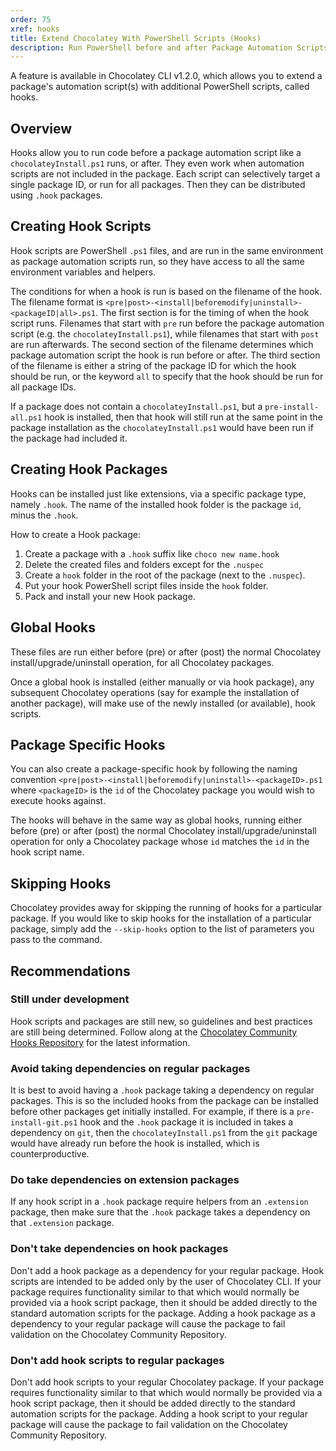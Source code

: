 ```yaml
---
order: 75
xref: hooks
title: Extend Chocolatey With PowerShell Scripts (Hooks)
description: Run PowerShell before and after Package Automation Scripts
---
```


A feature is available in Chocolatey CLI v1.2.0, which allows you to extend a package's automation script(s) with additional PowerShell scripts, called hooks.

## Overview

Hooks allow you to run code before a package automation script like a `chocolateyInstall.ps1` runs, or after. They even work when automation scripts are not included in the package. Each script can selectively target a single package ID, or run for all packages. Then they can be distributed using `.hook` packages.

## Creating Hook Scripts

Hook scripts are PowerShell `.ps1` files, and are run in the same environment as package automation scripts run, so they have access to all the same environment variables and helpers.

The conditions for when a hook is run is based on the filename of the hook. The filename format is `<pre|post>-<install|beforemodify|uninstall>-<packageID|all>.ps1`. The first section is for the timing of when the hook script runs. Filenames that start with `pre` run before the package automation script (e.g. the `chocolateyInstall.ps1`), while filenames that start with `post` are run afterwards. The second section of the filename determines which package automation script the hook is run before or after. The third section of the filename is either a string of the package ID for which the hook should be run, or the keyword `all` to specify that the hook should be run for all package IDs.

If a package does not contain a `chocolateyInstall.ps1`, but a `pre-install-all.ps1` hook is installed, then that hook will still run at the same point in the package installation as the `chocolateyInstall.ps1` would have been run if the package had included it.

## Creating Hook Packages

Hooks can be installed just like extensions, via a specific package type, namely `.hook`. The name of the installed hook folder is the package `id`, minus the `.hook`.

How to create a Hook package:

1. Create a package with a `.hook` suffix like `choco new name.hook`
1. Delete the created files and folders except for the `.nuspec`
1. Create a `hook` folder in the root of the package (next to the `.nuspec`).
1. Put your hook PowerShell script files inside the `hook` folder.
1. Pack and install your new Hook package.

## Global Hooks

These files are run either before (pre) or after (post) the normal Chocolatey install/upgrade/uninstall operation, for all Chocolatey packages.

Once a global hook is installed (either manually or via hook package), any subsequent Chocolatey operations (say for example the installation of another package), will make use of the newly installed (or available), hook scripts.

## Package Specific Hooks

You can also create a package-specific hook by following the naming convention `<pre|post>-<install|beforemodify|uninstall>-<packageID>.ps1` where `<packageID>` is the `id` of the Chocolatey package you would wish to execute hooks against.

The hooks will behave in the same way as global hooks, running either before (pre) or after (post) the normal Chocolatey install/upgrade/uninstall operation for only a Chocolatey package whose `id` matches the `id` in the hook script name.

## Skipping Hooks

Chocolatey provides away for skipping the running of hooks for a particular package. If you would like to skip hooks for the installation of a particular package, simply add the `--skip-hooks` option to the list of parameters you pass to the command.

## Recommendations

### Still under development

Hook scripts and packages are still new, so guidelines and best practices are still being determined. Follow along at the [Chocolatey Community Hooks Repository](https://github.com/chocolatey-community/chocolatey-hooks) for the latest information.

### Avoid taking dependencies on regular packages

It is best to avoid having a `.hook` package taking a dependency on regular packages. This is so the included hooks from the package can be installed before other packages get initially installed. For example, if there is a `pre-install-git.ps1` hook and the `.hook` package it is included in takes a dependency on `git`, then the `chocolateyInstall.ps1` from the `git` package would have already run before the hook is installed, which is counterproductive.

### Do take dependencies on extension packages

If any hook script in a `.hook` package require helpers from an `.extension` package, then make sure that the `.hook` package takes a dependency on that `.extension` package.

### Don't take dependencies on hook packages

Don't add a hook package as a dependency for your regular package. Hook scripts are intended to be added only by the user of Chocolatey CLI. If your package requires functionality similar to that which would normally be provided via a hook script package, then it should be added directly to the standard automation scripts for the package. Adding a hook package as a dependency to your regular package will cause the package to fail validation on the Chocolatey Community Repository.

### Don't add hook scripts to regular packages

Don't add hook scripts to your regular Chocolatey package. If your package requires functionality similar to that which would normally be provided via a hook script package, then it should be added directly to the standard automation scripts for the package. Adding a hook script to your regular package will cause the package to fail validation on the Chocolatey Community Repository.